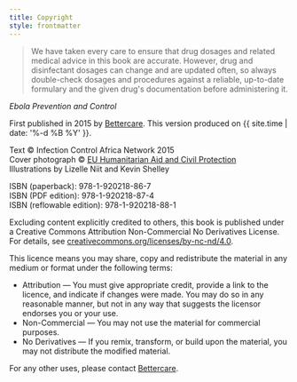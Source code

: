 ```yaml
---
title: Copyright
style: frontmatter
---
```


> We have taken every care to ensure that drug dosages and related medical advice in this book are accurate. However, drug and disinfectant dosages can change and are updated often, so always double-check dosages and procedures against a reliable, up-to-date formulary and the given drug's documentation before administering it.

*Ebola Prevention and Control*

First published in 2015 by [Bettercare](http://bettercare.co.za). This version produced on {{ site.time | date: '%-d %B %Y' }}.

Text © Infection Control Africa Network 2015  
Cover photograph © [EU Humanitarian Aid and Civil Protection](https://www.flickr.com/photos/69583224@N05/13717624625/)  
Illustrations by Lizelle Niit and Kevin Shelley

ISBN (paperback): 978-1-920218-86-7  
ISBN (PDF edition): 978-1-920218-87-4  
ISBN (reflowable edition): 978-1-920218-88-1

Excluding content explicitly credited to others, this book is published under a Creative Commons Attribution Non-Commercial No Derivatives License. For details, see [creativecommons.org/licenses/by-nc-nd/4.0](http://creativecommons.org/licenses/by-nc-nd/4.0/).

This licence means you may share, copy and redistribute the material in any medium or format under the following terms:

* Attribution — You must give appropriate credit, provide a link to the licence, and indicate if changes were made. You may do so in any reasonable manner, but not in any way that suggests the licensor endorses you or your use.
* Non-Commercial — You may not use the material for commercial purposes.
* No Derivatives — If you remix, transform, or build upon the material, you may not distribute the modified material.

For any other uses, please contact [Bettercare](http://bettercare.co.za).